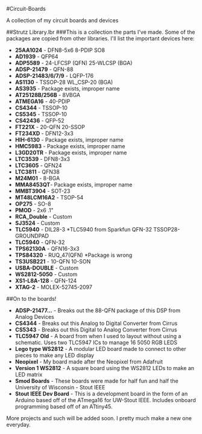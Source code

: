 #Circuit-Boards


A collection of my circuit boards and devices

##Strutz Library.lbr 
###This is a collection the parts I've made.  Some of the packages are copied from other libraries.
I'll list the important devices here:

* **25AA1024** -         DFN8-5x6
                         8-PDIP
                         SO8
* **AD1939**   -         QFP64
* **ADP5589**  -         24-LFCSP (QFN)
                         25-WLCSP (BGA)
* **ADSP-21479** -       QFN-88
* **ADSP-21483/6/7/9** - LQFP-176
* **AS1130**   -         TSSOP-28
                         WL_CSP-20 (BGA)
* **AS3935**   -         Package exists, improper name
* **AT25128B/256B**   -  8VBGA
* **ATMEGA16**  -        40-PDIP
* **CS4344**   -         TSSOP-10
* **CS5345**   -         TSSOP-10
* **CS42436**  -         QFP-52
* **FT221X**   -         20-QFN
                         20-SSOP
* **FT234XD**  -         DFN12-3x3
* **HIH-6130** -         Package exists, improper name
* **HMC5983**  -         Package exists, improper name
* **L3GD20TR** -         Package exists, improper name
* **LTC3539**  -         DFN8-3x3
* **LTC3605**  -         QFN24
* **LTC3811**  -         QFN38
* **M24M01**   -         8-BGA
* **MMA8453QT**-         Package exists, improper name
* **MMBT3904** -         SOT-23
* **MT48LCM16A2** -      TSOP-54
* **OP275**    -         SO-8
* **PMOD**     -         2x6 .1"
* **RCA_Double** -       Custom
* **SJ3524**   -         Custom
* **TLC5940** -          DIL28-3           *TLC5940 from Sparkfun
                         QFN-32
                         TSSOP28-GROUNDPAD
* **TLC5940** -          QFN-32
* **TPS62130A** -        QFN16-3x3
* **TPS84320** -         RUQ_47(QFN)  *Package is wrong
* **TS3USB221** -        10-QFN
                         10-SON
* **USBA-DOUBLE** -      Custom
* **WS2812-5050** -      Custom
* **XS1-L8A-128** -      QFN-124
* **XTAG-2**  -          MOLEX-52745-2097

##On to the boards!

* **ADSP-21477...** - Breaks out the 88-QFN package of this DSP from Analog Devices
* **CS4344**  - Breaks out this Analog to Digital Converter from Cirrus
* **CS5343**  - Breaks out this Digital to Analog Converter from Cirrus
* **TLC5947 Old** - A board from when I used to layout without using a schematic.  Uses two TLC5947 ICs to manage 16 5050 RGB LEDS
* **Lego type WS2812** - A modular LED board made to connect to other pieces to make any LED display
* **Neopixel** - My board made after the Neopixel from Adafruit
* **Version 1 WS2812** - A square board using the WS2812 LEDs to make an LED matrix
* **Smod Boards** - These boards were made for half fun and half the University of Wisconsin - Stout IEEE
* **Stout IEEE Dev Board** - This is a development board in the form of an Arduino based off of the ATmega16 for UW-Stout IEEE.  Includes onboard programming based off of an ATtiny45.


More projects and such will be added soon.  I pretty much make a new one everyday.







